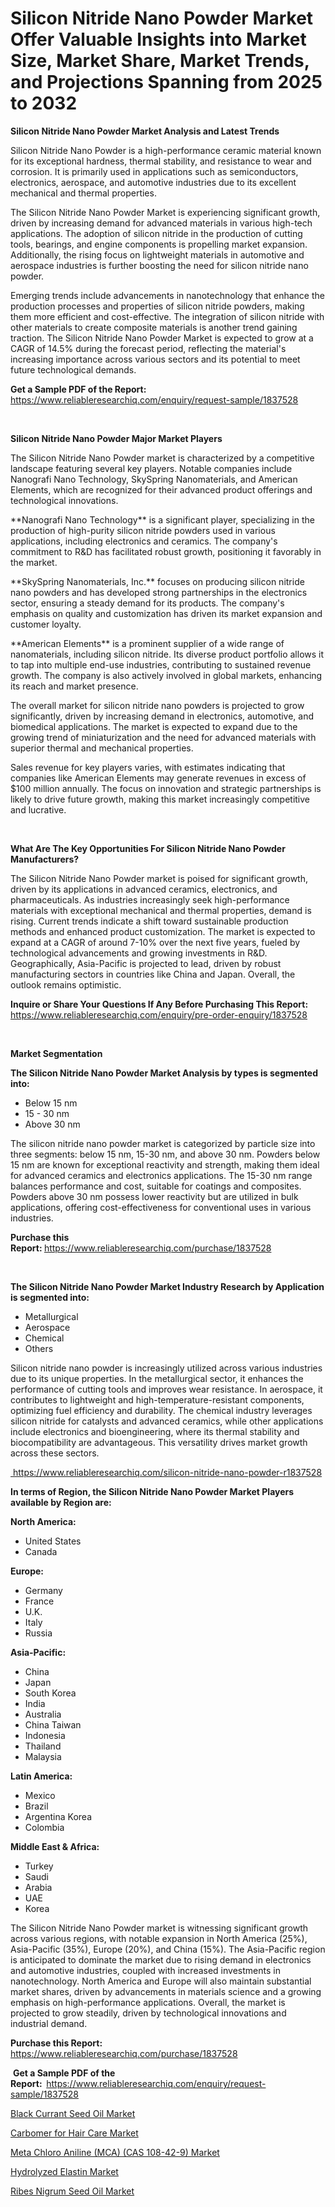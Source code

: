 <p><h1>Silicon Nitride Nano Powder Market Offer Valuable Insights into Market Size, Market Share, Market Trends, and Projections Spanning from 2025 to 2032</h1></p><p><strong>Silicon Nitride Nano Powder Market Analysis and Latest Trends</strong></p>
<p><p>Silicon Nitride Nano Powder is a high-performance ceramic material known for its exceptional hardness, thermal stability, and resistance to wear and corrosion. It is primarily used in applications such as semiconductors, electronics, aerospace, and automotive industries due to its excellent mechanical and thermal properties. </p><p>The Silicon Nitride Nano Powder Market is experiencing significant growth, driven by increasing demand for advanced materials in various high-tech applications. The adoption of silicon nitride in the production of cutting tools, bearings, and engine components is propelling market expansion. Additionally, the rising focus on lightweight materials in automotive and aerospace industries is further boosting the need for silicon nitride nano powder.</p><p>Emerging trends include advancements in nanotechnology that enhance the production processes and properties of silicon nitride powders, making them more efficient and cost-effective. The integration of silicon nitride with other materials to create composite materials is another trend gaining traction. The Silicon Nitride Nano Powder Market is expected to grow at a CAGR of 14.5% during the forecast period, reflecting the material's increasing importance across various sectors and its potential to meet future technological demands.</p></p>
<p><strong>Get a Sample PDF of the Report:&nbsp;</strong> <a href="https://www.reliableresearchiq.com/enquiry/request-sample/1837528?utm_campaign=2196&utm_medium=2&utm_source=Github&utm_content=ia&utm_term=03022025&utm_id=silicon-nitride-nano-powder">https://www.reliableresearchiq.com/enquiry/request-sample/1837528</a></p>
<p>&nbsp;</p>
<p><strong>Silicon Nitride Nano Powder Major Market Players</strong></p>
<p><p>The Silicon Nitride Nano Powder market is characterized by a competitive landscape featuring several key players. Notable companies include Nanografi Nano Technology, SkySpring Nanomaterials, and American Elements, which are recognized for their advanced product offerings and technological innovations.</p><p>**Nanografi Nano Technology** is a significant player, specializing in the production of high-purity silicon nitride powders used in various applications, including electronics and ceramics. The company's commitment to R&D has facilitated robust growth, positioning it favorably in the market.</p><p>**SkySpring Nanomaterials, Inc.** focuses on producing silicon nitride nano powders and has developed strong partnerships in the electronics sector, ensuring a steady demand for its products. The company's emphasis on quality and customization has driven its market expansion and customer loyalty.</p><p>**American Elements** is a prominent supplier of a wide range of nanomaterials, including silicon nitride. Its diverse product portfolio allows it to tap into multiple end-use industries, contributing to sustained revenue growth. The company is also actively involved in global markets, enhancing its reach and market presence.</p><p>The overall market for silicon nitride nano powders is projected to grow significantly, driven by increasing demand in electronics, automotive, and biomedical applications. The market is expected to expand due to the growing trend of miniaturization and the need for advanced materials with superior thermal and mechanical properties.</p><p>Sales revenue for key players varies, with estimates indicating that companies like American Elements may generate revenues in excess of $100 million annually. The focus on innovation and strategic partnerships is likely to drive future growth, making this market increasingly competitive and lucrative.</p></p>
<p>&nbsp;</p>
<p><strong>What Are The Key Opportunities For Silicon Nitride Nano Powder Manufacturers?</strong></p>
<p><p>The Silicon Nitride Nano Powder market is poised for significant growth, driven by its applications in advanced ceramics, electronics, and pharmaceuticals. As industries increasingly seek high-performance materials with exceptional mechanical and thermal properties, demand is rising. Current trends indicate a shift toward sustainable production methods and enhanced product customization. The market is expected to expand at a CAGR of around 7-10% over the next five years, fueled by technological advancements and growing investments in R&D. Geographically, Asia-Pacific is projected to lead, driven by robust manufacturing sectors in countries like China and Japan. Overall, the outlook remains optimistic.</p></p>
<p><strong>Inquire or Share Your Questions If Any Before Purchasing This Report:</strong> <a href="https://www.reliableresearchiq.com/enquiry/pre-order-enquiry/1837528?utm_campaign=2196&utm_medium=2&utm_source=Github&utm_content=ia&utm_term=03022025&utm_id=silicon-nitride-nano-powder">https://www.reliableresearchiq.com/enquiry/pre-order-enquiry/1837528</a></p>
<p>&nbsp;</p>
<p><strong>Market Segmentation</strong></p>
<p><strong>The Silicon Nitride Nano Powder Market Analysis by types is segmented into:</strong></p>
<p><ul><li>Below 15 nm</li><li>15 - 30 nm</li><li>Above 30 nm</li></ul></p>
<p><p>The silicon nitride nano powder market is categorized by particle size into three segments: below 15 nm, 15-30 nm, and above 30 nm. Powders below 15 nm are known for exceptional reactivity and strength, making them ideal for advanced ceramics and electronics applications. The 15-30 nm range balances performance and cost, suitable for coatings and composites. Powders above 30 nm possess lower reactivity but are utilized in bulk applications, offering cost-effectiveness for conventional uses in various industries.</p></p>
<p><strong>Purchase this Report:&nbsp;</strong><a href="https://www.reliableresearchiq.com/purchase/1837528?utm_campaign=2196&utm_medium=2&utm_source=Github&utm_content=ia&utm_term=03022025&utm_id=silicon-nitride-nano-powder">https://www.reliableresearchiq.com/purchase/1837528</a></p>
<p>&nbsp;</p>
<p><strong>The Silicon Nitride Nano Powder Market Industry Research by Application is segmented into:</strong></p>
<p><ul><li>Metallurgical</li><li>Aerospace</li><li>Chemical</li><li>Others</li></ul></p>
<p><p>Silicon nitride nano powder is increasingly utilized across various industries due to its unique properties. In the metallurgical sector, it enhances the performance of cutting tools and improves wear resistance. In aerospace, it contributes to lightweight and high-temperature-resistant components, optimizing fuel efficiency and durability. The chemical industry leverages silicon nitride for catalysts and advanced ceramics, while other applications include electronics and bioengineering, where its thermal stability and biocompatibility are advantageous. This versatility drives market growth across these sectors.</p></p>
<p><a href="https://www.reliableresearchiq.com/silicon-nitride-nano-powder-r1837528?utm_campaign=2196&utm_medium=2&utm_source=Github&utm_content=ia&utm_term=03022025&utm_id=silicon-nitride-nano-powder">&nbsp;https://www.reliableresearchiq.com/silicon-nitride-nano-powder-r1837528</a></p>
<p><strong>In terms of Region, the Silicon Nitride Nano Powder Market Players available by Region are:</strong></p>
<p>
    <p> <strong> North America: </strong>
        <ul>
            <li>United States</li>
            <li>Canada</li>
        </ul>
        </p> 
    <p> <strong> Europe: </strong>
        <ul>
            <li>Germany</li>
            <li>France</li>
            <li>U.K.</li>
            <li>Italy</li>
            <li>Russia</li>
        </ul>
        </p> 
    <p> <strong> Asia-Pacific: </strong>
        <ul>
            <li>China</li>
            <li>Japan</li>
            <li>South Korea</li>
            <li>India</li>
            <li>Australia</li>
            <li>China Taiwan</li>
            <li>Indonesia</li>
            <li>Thailand</li>
            <li>Malaysia</li>
        </ul>
        </p> 
    <p> <strong> Latin America: </strong>
        <ul>
            <li>Mexico</li>
            <li>Brazil</li>
            <li>Argentina Korea</li>
            <li>Colombia</li>
        </ul>
        </p> 
    <p> <strong> Middle East & Africa: </strong>
        <ul>
            <li>Turkey</li>
            <li>Saudi</li>
            <li>Arabia</li>
            <li>UAE</li>
            <li>Korea</li>
        </ul>
    </p>
    </p>
<p><p>The Silicon Nitride Nano Powder market is witnessing significant growth across various regions, with notable expansion in North America (25%), Asia-Pacific (35%), Europe (20%), and China (15%). The Asia-Pacific region is anticipated to dominate the market due to rising demand in electronics and automotive industries, coupled with increased investments in nanotechnology. North America and Europe will also maintain substantial market shares, driven by advancements in materials science and a growing emphasis on high-performance applications. Overall, the market is projected to grow steadily, driven by technological innovations and industrial demand.</p></p>
<p><strong>Purchase this Report: </strong><a href="https://www.reliableresearchiq.com/purchase/1837528?utm_campaign=2196&utm_medium=2&utm_source=Github&utm_content=ia&utm_term=03022025&utm_id=silicon-nitride-nano-powder">https://www.reliableresearchiq.com/purchase/1837528</a></p>
<p>&nbsp;<strong>Get a Sample PDF of the Report:&nbsp;&nbsp;</strong><a href="https://www.reliableresearchiq.com/enquiry/request-sample/1837528?utm_campaign=2196&utm_medium=2&utm_source=Github&utm_content=ia&utm_term=03022025&utm_id=silicon-nitride-nano-powder">https://www.reliableresearchiq.com/enquiry/request-sample/1837528</a></p>
<p><strong></strong></p>
<p><p><a href="https://www.linkedin.com/pulse/market-revenue-growth-forecast-black-currant-seed-oil-qbfzc?utm_campaign=2196&utm_medium=2&utm_source=Github&utm_content=ia&utm_term=03022025&utm_id=silicon-nitride-nano-powder">Black Currant Seed Oil Market</a></p><p><a href="https://www.linkedin.com/pulse/how-new-trends-shaping-carbomer-hair-care-market-103-fmvzc?utm_campaign=2196&utm_medium=2&utm_source=Github&utm_content=ia&utm_term=03022025&utm_id=silicon-nitride-nano-powder">Carbomer for Hair Care Market</a></p><p><a href="https://www.linkedin.com/pulse/market-dynamics-meta-chloro-aniline-mca-cas-108-42-9-key-njfgf?utm_campaign=2196&utm_medium=2&utm_source=Github&utm_content=ia&utm_term=03022025&utm_id=silicon-nitride-nano-powder">Meta Chloro Aniline (MCA) (CAS 108-42-9) Market</a></p><p><a href="https://www.linkedin.com/pulse/global-hydrolyzed-elastin-market-analysis-forecast-58-cagr-ts1ac?utm_campaign=2196&utm_medium=2&utm_source=Github&utm_content=ia&utm_term=03022025&utm_id=silicon-nitride-nano-powder">Hydrolyzed Elastin Market</a></p><p><a href="https://www.linkedin.com/pulse/ribes-nigrum-seed-oil-market-outlook-2025-2032-regional-nvubc?utm_campaign=2196&utm_medium=2&utm_source=Github&utm_content=ia&utm_term=03022025&utm_id=silicon-nitride-nano-powder">Ribes Nigrum Seed Oil Market</a></p></p>